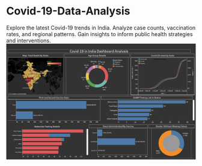# Covid-19-Data-Analysis
Explore the latest Covid-19 trends in India. Analyze case counts, vaccination rates, and regional patterns. Gain insights to inform public health strategies and interventions.
<img src="https://github.com/UMDhodi/Covid-19-Data-Analysis/blob/main/Dashboard%201.png" alt="banner" >
